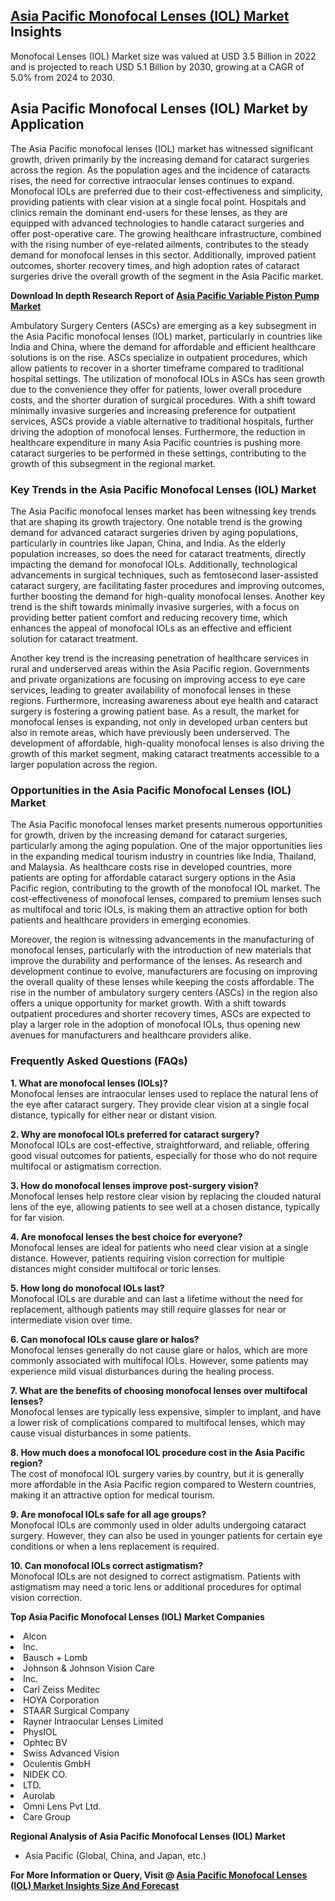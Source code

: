 <h2><a href="https://www.verifiedmarketreports.com/download-sample/?rid=412630&amp;utm_source=Github-Feb&amp;utm_medium=219" target="_blank">Asia Pacific Monofocal Lenses (IOL) Market</a> Insights</h2><p>Monofocal Lenses (IOL) Market size was valued at USD 3.5 Billion in 2022 and is projected to reach USD 5.1 Billion by 2030, growing at a CAGR of 5.0% from 2024 to 2030.</p><p><h2>Asia Pacific Monofocal Lenses (IOL) Market by Application</h2> <p>The Asia Pacific monofocal lenses (IOL) market has witnessed significant growth, driven primarily by the increasing demand for cataract surgeries across the region. As the population ages and the incidence of cataracts rises, the need for corrective intraocular lenses continues to expand. Monofocal IOLs are preferred due to their cost-effectiveness and simplicity, providing patients with clear vision at a single focal point. Hospitals and clinics remain the dominant end-users for these lenses, as they are equipped with advanced technologies to handle cataract surgeries and offer post-operative care. The growing healthcare infrastructure, combined with the rising number of eye-related ailments, contributes to the steady demand for monofocal lenses in this sector. Additionally, improved patient outcomes, shorter recovery times, and high adoption rates of cataract surgeries drive the overall growth of the segment in the Asia Pacific market.</p> <p><p><strong>Download In depth Research Report of <a href="https://www.verifiedmarketreports.com/download-sample/?rid=236118&amp;utm_source=Pulse-Dec&amp;utm_medium=219" target="_blank">Asia Pacific Variable Piston Pump Market</a></strong></p></p> <p>Ambulatory Surgery Centers (ASCs) are emerging as a key subsegment in the Asia Pacific monofocal lenses (IOL) market, particularly in countries like India and China, where the demand for affordable and efficient healthcare solutions is on the rise. ASCs specialize in outpatient procedures, which allow patients to recover in a shorter timeframe compared to traditional hospital settings. The utilization of monofocal IOLs in ASCs has seen growth due to the convenience they offer for patients, lower overall procedure costs, and the shorter duration of surgical procedures. With a shift toward minimally invasive surgeries and increasing preference for outpatient services, ASCs provide a viable alternative to traditional hospitals, further driving the adoption of monofocal lenses. Furthermore, the reduction in healthcare expenditure in many Asia Pacific countries is pushing more cataract surgeries to be performed in these settings, contributing to the growth of this subsegment in the regional market.</p> <h3>Key Trends in the Asia Pacific Monofocal Lenses (IOL) Market</h3> <p>The Asia Pacific monofocal lenses market has been witnessing key trends that are shaping its growth trajectory. One notable trend is the growing demand for advanced cataract surgeries driven by aging populations, particularly in countries like Japan, China, and India. As the elderly population increases, so does the need for cataract treatments, directly impacting the demand for monofocal IOLs. Additionally, technological advancements in surgical techniques, such as femtosecond laser-assisted cataract surgery, are facilitating faster procedures and improving outcomes, further boosting the demand for high-quality monofocal lenses. Another key trend is the shift towards minimally invasive surgeries, with a focus on providing better patient comfort and reducing recovery time, which enhances the appeal of monofocal IOLs as an effective and efficient solution for cataract treatment.</p> <p>Another key trend is the increasing penetration of healthcare services in rural and underserved areas within the Asia Pacific region. Governments and private organizations are focusing on improving access to eye care services, leading to greater availability of monofocal lenses in these regions. Furthermore, increasing awareness about eye health and cataract surgery is fostering a growing patient base. As a result, the market for monofocal lenses is expanding, not only in developed urban centers but also in remote areas, which have previously been underserved. The development of affordable, high-quality monofocal lenses is also driving the growth of this market segment, making cataract treatments accessible to a larger population across the region.</p> <h3>Opportunities in the Asia Pacific Monofocal Lenses (IOL) Market</h3> <p>The Asia Pacific monofocal lenses market presents numerous opportunities for growth, driven by the increasing demand for cataract surgeries, particularly among the aging population. One of the major opportunities lies in the expanding medical tourism industry in countries like India, Thailand, and Malaysia. As healthcare costs rise in developed countries, more patients are opting for affordable cataract surgery options in the Asia Pacific region, contributing to the growth of the monofocal IOL market. The cost-effectiveness of monofocal lenses, compared to premium lenses such as multifocal and toric IOLs, is making them an attractive option for both patients and healthcare providers in emerging economies.</p> <p>Moreover, the region is witnessing advancements in the manufacturing of monofocal lenses, particularly with the introduction of new materials that improve the durability and performance of the lenses. As research and development continue to evolve, manufacturers are focusing on improving the overall quality of these lenses while keeping the costs affordable. The rise in the number of ambulatory surgery centers (ASCs) in the region also offers a unique opportunity for market growth. With a shift towards outpatient procedures and shorter recovery times, ASCs are expected to play a larger role in the adoption of monofocal IOLs, thus opening new avenues for manufacturers and healthcare providers alike.</p> <h3>Frequently Asked Questions (FAQs)</h3> <p><b>1. What are monofocal lenses (IOLs)?</b><br>Monofocal lenses are intraocular lenses used to replace the natural lens of the eye after cataract surgery. They provide clear vision at a single focal distance, typically for either near or distant vision.</p> <p><b>2. Why are monofocal IOLs preferred for cataract surgery?</b><br>Monofocal IOLs are cost-effective, straightforward, and reliable, offering good visual outcomes for patients, especially for those who do not require multifocal or astigmatism correction.</p> <p><b>3. How do monofocal lenses improve post-surgery vision?</b><br>Monofocal lenses help restore clear vision by replacing the clouded natural lens of the eye, allowing patients to see well at a chosen distance, typically for far vision.</p> <p><b>4. Are monofocal lenses the best choice for everyone?</b><br>Monofocal lenses are ideal for patients who need clear vision at a single distance. However, patients requiring vision correction for multiple distances might consider multifocal or toric lenses.</p> <p><b>5. How long do monofocal IOLs last?</b><br>Monofocal IOLs are durable and can last a lifetime without the need for replacement, although patients may still require glasses for near or intermediate vision over time.</p> <p><b>6. Can monofocal IOLs cause glare or halos?</b><br>Monofocal lenses generally do not cause glare or halos, which are more commonly associated with multifocal IOLs. However, some patients may experience mild visual disturbances during the healing process.</p> <p><b>7. What are the benefits of choosing monofocal lenses over multifocal lenses?</b><br>Monofocal lenses are typically less expensive, simpler to implant, and have a lower risk of complications compared to multifocal lenses, which may cause visual disturbances in some patients.</p> <p><b>8. How much does a monofocal IOL procedure cost in the Asia Pacific region?</b><br>The cost of monofocal IOL surgery varies by country, but it is generally more affordable in the Asia Pacific region compared to Western countries, making it an attractive option for medical tourism.</p> <p><b>9. Are monofocal IOLs safe for all age groups?</b><br>Monofocal IOLs are commonly used in older adults undergoing cataract surgery. However, they can also be used in younger patients for certain eye conditions or when a lens replacement is required.</p> <p><b>10. Can monofocal IOLs correct astigmatism?</b><br>Monofocal IOLs are not designed to correct astigmatism. Patients with astigmatism may need a toric lens or additional procedures for optimal vision correction.</p> </p><p><strong>Top Asia Pacific Monofocal Lenses (IOL) Market Companies</strong></p><div data-test-id=""><p><li>Alcon</li><li> Inc.</li><li> Bausch + Lomb</li><li> Johnson & Johnson Vision Care</li><li> Inc.</li><li> Carl Zeiss Meditec</li><li> HOYA Corporation</li><li> STAAR Surgical Company</li><li> Rayner Intraocular Lenses Limited</li><li> PhysIOL</li><li> Ophtec BV</li><li> Swiss Advanced Vision</li><li> Oculentis GmbH</li><li> NIDEK CO.</li><li> LTD.</li><li> Aurolab</li><li> Omni Lens Pvt Ltd.</li><li> Care Group</li></p><div><strong>Regional Analysis of&nbsp;Asia Pacific Monofocal Lenses (IOL) Market</strong></div><ul><li dir="ltr"><p dir="ltr">Asia Pacific (Global, China, and Japan, etc.)</p></li></ul><p><strong>For More Information or Query, Visit @&nbsp;</strong><strong><a href="https://www.verifiedmarketreports.com/product/monofocal-lenses-iol-market/?utm_source=Github-Feb&amp;utm_medium=219" target="_blank">Asia Pacific Monofocal Lenses (IOL) Market Insights Size And Forecast</a></strong></p></div><h2>&nbsp;</h2><div data-test-id="">&nbsp;</div>
